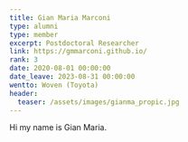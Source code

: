 ```yaml
---
title: Gian Maria Marconi
type: alumni
type: member
excerpt: Postdoctoral Researcher 
link: https://gmmarconi.github.io/
rank: 3
date: 2020-08-01 00:00:00
date_leave: 2023-08-31 00:00:00
wentto: Woven (Toyota)
header:
  teaser: /assets/images/gianma_propic.jpg
---
```


Hi my name is Gian Maria.
